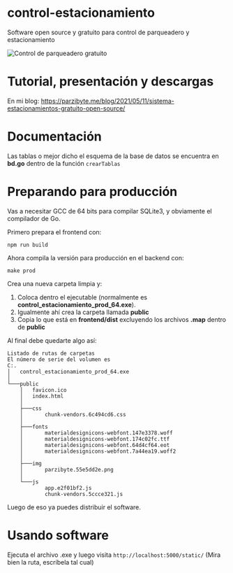 # control-estacionamiento
 Software open source y gratuito para control de parqueadero y estacionamiento

![Control de parqueadero gratuito](https://parzibyte.me/blog/wp-content/uploads/2021/05/Dashboard-de-sistema-para-estacionamientos-Mostrar-graficas-y-total-de-pagos.png)

# Tutorial, presentación y descargas
En mi blog: https://parzibyte.me/blog/2021/05/11/sistema-estacionamientos-gratuito-open-source/

# Documentación
Las tablas o mejor dicho el esquema de la base de datos se encuentra en **bd.go** dentro de la función
`crearTablas`

# Preparando para producción
Vas a necesitar GCC de 64 bits para compilar SQLite3, y obviamente el compilador de Go.

Primero prepara el frontend con:

`npm run build`

Ahora compila la versión para producción en el backend con:

`make prod`

Crea una nueva carpeta limpia y:

1. Coloca dentro el ejecutable (normalmente es **control_estacionamiento_prod_64.exe**).
2. Igualmente ahí crea la carpeta llamada **public** 
3. Copia lo que está en **frontend/dist** excluyendo los archivos **.map** dentro de **public**

Al final debe quedarte algo así:
```
Listado de rutas de carpetas
El número de serie del volumen es 
C:.
│   control_estacionamiento_prod_64.exe
│
└───public
    │   favicon.ico
    │   index.html
    │
    ├───css
    │       chunk-vendors.6c494cd6.css
    │
    ├───fonts
    │       materialdesignicons-webfont.147e3378.woff
    │       materialdesignicons-webfont.174c02fc.ttf
    │       materialdesignicons-webfont.64d4cf64.eot
    │       materialdesignicons-webfont.7a44ea19.woff2
    │
    ├───img
    │       parzibyte.55e5dd2e.png
    │
    └───js
            app.e2f01bf2.js
            chunk-vendors.5ccce321.js
```

Luego de eso ya puedes distribuir el software.

# Usando software

Ejecuta el archivo .exe y luego visita `http://localhost:5000/static/` (Mira bien la ruta, escríbela tal cual)
